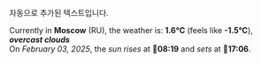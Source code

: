 
자동으로 추가된 텍스트입니다.

<!--START_SECTION:weather:moscow-->
Currently in **Moscow** (RU), the weather is: **1.6°C** (feels like **-1.5°C**), ***overcast clouds***<br/>
On *February 03, 2025*, the *sun rises* at 🌅**08:19** and *sets* at 🌇**17:06**.
<!--END_SECTION:weather-->
